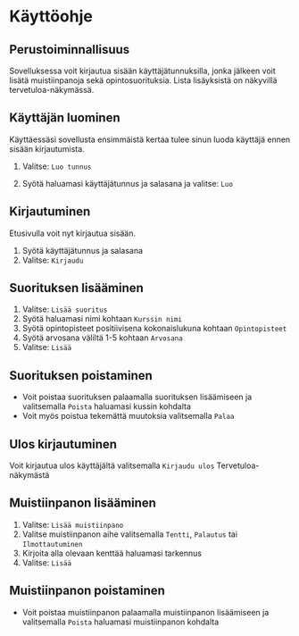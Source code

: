 # Käyttöohje
## Perustoiminnallisuus
Sovelluksessa voit kirjautua sisään käyttäjätunnuksilla, jonka jälkeen voit lisätä muistiinpanoja sekä opintosuorituksia. Lista lisäyksistä on näkyvillä tervetuloa-näkymässä.
## Käyttäjän luominen
Käyttäessäsi sovellusta ensimmäistä kertaa tulee sinun luoda käyttäjä ennen sisään kirjautumista.
1. Valitse: `Luo tunnus`

2. Syötä haluamasi käyttäjätunnus ja salasana ja valitse: `Luo`

## Kirjautuminen
Etusivulla voit nyt kirjautua sisään.
1. Syötä käyttäjätunnus ja salasana
2. Valitse: `Kirjaudu`

## Suorituksen lisääminen
1. Valitse: `Lisää suoritus`
2. Syötä haluamasi nimi kohtaan `Kurssin nimi`
3. Syötä opintopisteet positiivisena kokonaislukuna kohtaan `Opintopisteet`
4. Syötä arvosana väliltä 1-5 kohtaan `Arvosana`
5. Valitse: `Lisää`

## Suorituksen poistaminen
- Voit poistaa suorituksen palaamalla suorituksen lisäämiseen ja valitsemalla `Poista` haluamasi kussin kohdalta
- Voit myös poistua tekemättä muutoksia valitsemalla `Palaa`
## Ulos kirjautuminen
Voit kirjautua ulos käyttäjältä valitsemalla `Kirjaudu ulos` Tervetuloa-näkymästä

## Muistiinpanon lisääminen
1. Valitse: `Lisää muistiinpano`
2. Valitse muistiinpanon aihe valitsemalla `Tentti`, `Palautus` tai `Ilmottautuminen`
3. Kirjoita alla olevaan kenttää haluamasi tarkennus
4. Valitse: `Lisää`

## Muistiinpanon poistaminen
- Voit poistaa muistiinpanon palaamalla muistiinpanon lisäämiseen ja valitsemalla `Poista` haluamasi muistiinpanon kohdalta

